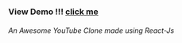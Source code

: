 <h3> View Demo !!! <a href="https://sg-youtube-clone.netlify.app" target="_blank">click me</a> </h3>
<h6>An Awesome YouTube Clone made using React-Js</h6>
